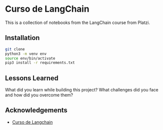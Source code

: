 
# Curso de LangChain

This is a collection of notebooks from the LangChain course from Platzi.



## Installation

```sh
git clone
python3 -m venv env
source env/bin/activate
pip3 install -r requirements.txt
```
    
## Lessons Learned

What did you learn while building this project?
What challenges did you face and how did you overcome them?


## Acknowledgements

 - [Curso de Langchain](https://platzi.com/cursos/langchain-chatbots/)
